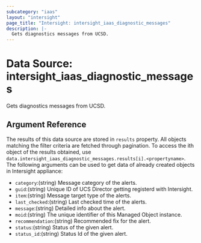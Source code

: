 ```yaml
---
subcategory: "iaas"
layout: "intersight"
page_title: "Intersight: intersight_iaas_diagnostic_messages"
description: |-
  Gets diagnostics messages from UCSD.
---
```


# Data Source: intersight_iaas_diagnostic_messages
Gets diagnostics messages from UCSD.
## Argument Reference
The results of this data source are stored in `results` property.
All objects matching the filter criteria are fetched through pagination.
To access the ith object of the results obtained, use `data.intersight_iaas_diagnostic_messages.results[i].<propertyname>`.
The following arguments can be used to get data of already created objects in Intersight appliance:
* `category`:(string) Message category of the alerts. 
* `guid`:(string) Unique ID of UCS Director getting registerd with Intersight. 
* `item`:(string) Message target type of the alerts. 
* `last_checked`:(string) Last checked time of the alerts. 
* `message`:(string) Detailed info about the alert. 
* `moid`:(string) The unique identifier of this Managed Object instance. 
* `recommendation`:(string) Recommended fix for the alert. 
* `status`:(string) Status of the given alert. 
* `status_id`:(string) Status Id of the given alert. 
 